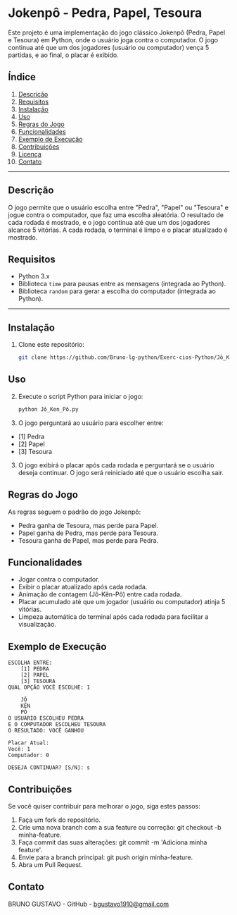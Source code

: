 # **Jokenpô - Pedra, Papel, Tesoura**

Este projeto é uma implementação do jogo clássico Jokenpô (Pedra, Papel e Tesoura) em Python, onde o usuário joga contra o computador. O jogo continua até que um dos jogadores (usuário ou computador) vença 5 partidas, e ao final, o placar é exibido.

## Índice

1. [Descrição](#descrição)
2. [Requisitos](#requisitos)
3. [Instalação](#instalação)
4. [Uso](#uso)
5. [Regras do Jogo](#regras-do-jogo)
6. [Funcionalidades](#funcionalidades)
7. [Exemplo de Execução](#exemplo-de-execução)
8. [Contribuições](#contribuições)
9. [Licença](#licença)
10. [Contato](#contato)

---

## Descrição

O jogo permite que o usuário escolha entre "Pedra", "Papel" ou "Tesoura" e jogue contra o computador, que faz uma escolha aleatória. O resultado de cada rodada é mostrado, e o jogo continua até que um dos jogadores alcance 5 vitórias. A cada rodada, o terminal é limpo e o placar atualizado é mostrado.

## Requisitos

- Python 3.x
- Biblioteca `time` para pausas entre as mensagens (integrada ao Python).
- Biblioteca `random` para gerar a escolha do computador (integrada ao Python).

---

## Instalação

1. Clone este repositório:

   ```bash
   git clone https://github.com/Bruno-lg-python/Exerc-cios-Python/Jô_Ken_Pô.git


## Uso

2. Execute o script Python para iniciar o jogo:

   ```bash
   python Jô_Ken_Pô.py

2. O jogo perguntará ao usuário para escolher entre:

  - [1] Pedra
  - [2] Papel
  - [3] Tesoura

3. O jogo exibirá o placar após cada rodada e perguntará se o usuário deseja continuar. O jogo será reiniciado até que o usuário escolha sair.


## Regras do Jogo
As regras seguem o padrão do jogo Jokenpô:

  - Pedra ganha de Tesoura, mas perde para Papel.
  - Papel ganha de Pedra, mas perde para Tesoura.
  - Tesoura ganha de Papel, mas perde para Pedra.

## Funcionalidades
  - Jogar contra o computador.
  - Exibir o placar atualizado após cada rodada.
  - Animação de contagem (Jô-Kên-Pô) entre cada rodada.
  - Placar acumulado até que um jogador (usuário ou computador) atinja 5 vitórias.
  - Limpeza automática do terminal após cada rodada para facilitar a visualização.

## Exemplo de Execução

    ESCOLHA ENTRE:
        [1] PEDRA
        [2] PAPEL
        [3] TESOURA
    QUAL OPÇÃO VOCÊ ESCOLHE: 1

        JÔ
        KÊN
        PÔ
    O USUÁRIO ESCOLHEU PEDRA
    E O COMPUTADOR ESCOLHEU TESOURA
    O RESULTADO: VOCÊ GANHOU

    Placar Atual:
    Você: 1
    Computador: 0

    DESEJA CONTINUAR? [S/N]: s


## Contribuições
Se você quiser contribuir para melhorar o jogo, siga estes passos:

  1. Faça um fork do repositório.
  2. Crie uma nova branch com a sua feature ou correção: git checkout -b minha-feature.
  3. Faça commit das suas alterações: git commit -m 'Adiciona minha feature'.
  4. Envie para a branch principal: git push origin minha-feature.
  5. Abra um Pull Request.

## Contato
BRUNO GUSTAVO - GitHub - bgustavo1910@gmail.com
